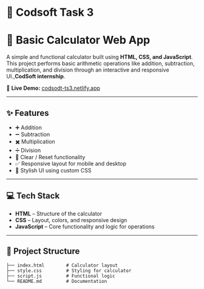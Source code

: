 # 🤖 Codsoft Task 3

# 🧮 Basic Calculator Web App

A simple and functional calculator built using **HTML, CSS, and JavaScript**. This project performs basic arithmetic operations like addition, subtraction, multiplication, and division through an interactive and responsive UI.,**CodSoft internship**.

🔗 **Live Demo:** [codsodt-ts3.netlify.app](https://codsodt-ts3.netlify.app/)

---

## ✨ Features

- ➕ Addition  
- ➖ Subtraction  
- ✖️ Multiplication  
- ➗ Division  
- 🧼 Clear / Reset functionality  
- ✅ Responsive layout for mobile and desktop  
- 🎨 Stylish UI using custom CSS

---

## 💻 Tech Stack

- **HTML** – Structure of the calculator
- **CSS** – Layout, colors, and responsive design
- **JavaScript** – Core functionality and logic for operations

---

## 📁 Project Structure

```plaintext
├── index.html        # Calculator layout
├── style.css         # Styling for calculator
├── script.js         # Functional logic
└── README.md         # Documentation




